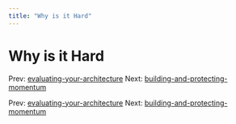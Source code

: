 ```yaml
---
title: "Why is it Hard"
---
```


# Why is it Hard

Prev: [evaluating-your-architecture](evaluating-your-architecture.md)
Next: [building-and-protecting-momentum](building-and-protecting-momentum.md)

Prev: [evaluating-your-architecture](evaluating-your-architecture.md)
Next: [building-and-protecting-momentum](building-and-protecting-momentum.md)
